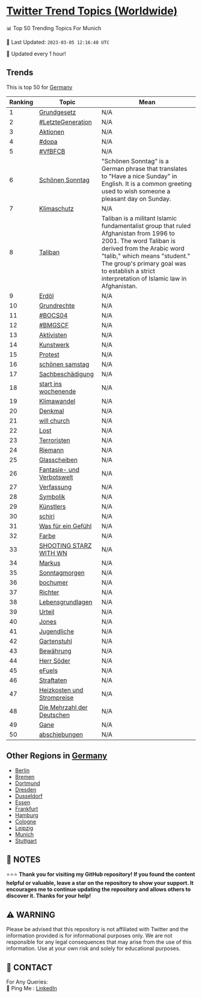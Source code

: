 [Twitter Trend Topics (Worldwide)](https://github.com/ErcinDedeoglu/Twitter-Trend-Topics)
==========


📊 Top 50 Trending Topics For Munich

📆 Last Updated: `2023-03-05 12:16:48 UTC`

🔧 Updated every 1 hour!


## Trends

This is top 50 for [Germany](</Germany>)

| Ranking | Topic | Mean |
| ------- | ------------ | ------------ |
| 1 | [Grundgesetz](http://twitter.com/search?q=Grundgesetz) | N/A |
| 2 | [#LetzteGeneration](http://twitter.com/search?q=%23LetzteGeneration) | N/A |
| 3 | [Aktionen](http://twitter.com/search?q=Aktionen) | N/A |
| 4 | [#dopa](http://twitter.com/search?q=%23dopa) | N/A |
| 5 | [#VfBFCB](http://twitter.com/search?q=%23VfBFCB) | N/A |
| 6 | [Schönen Sonntag](http://twitter.com/search?q=Sch%c3%b6nen+Sonntag) | "Schönen Sonntag" is a German phrase that translates to "Have a nice Sunday" in English. It is a common greeting used to wish someone a pleasant day on Sunday. |
| 7 | [Klimaschutz](http://twitter.com/search?q=Klimaschutz) | N/A |
| 8 | [Taliban](http://twitter.com/search?q=Taliban) | Taliban is a militant Islamic fundamentalist group that ruled Afghanistan from 1996 to 2001. The word Taliban is derived from the Arabic word "talib," which means "student." The group's primary goal was to establish a strict interpretation of Islamic law in Afghanistan. |
| 9 | [Erdöl](http://twitter.com/search?q=Erd%c3%b6l) | N/A |
| 10 | [Grundrechte](http://twitter.com/search?q=Grundrechte) | N/A |
| 11 | [#BOCS04](http://twitter.com/search?q=%23BOCS04) | N/A |
| 12 | [#BMGSCF](http://twitter.com/search?q=%23BMGSCF) | N/A |
| 13 | [Aktivisten](http://twitter.com/search?q=Aktivisten) | N/A |
| 14 | [Kunstwerk](http://twitter.com/search?q=Kunstwerk) | N/A |
| 15 | [Protest](http://twitter.com/search?q=Protest) | N/A |
| 16 | [schönen samstag](http://twitter.com/search?q=sch%c3%b6nen+samstag) | N/A |
| 17 | [Sachbeschädigung](http://twitter.com/search?q=Sachbesch%c3%a4digung) | N/A |
| 18 | [start ins wochenende](http://twitter.com/search?q=start+ins+wochenende) | N/A |
| 19 | [Klimawandel](http://twitter.com/search?q=Klimawandel) | N/A |
| 20 | [Denkmal](http://twitter.com/search?q=Denkmal) | N/A |
| 21 | [will church](http://twitter.com/search?q=will+church) | N/A |
| 22 | [Lost](http://twitter.com/search?q=Lost) | N/A |
| 23 | [Terroristen](http://twitter.com/search?q=Terroristen) | N/A |
| 24 | [Riemann](http://twitter.com/search?q=Riemann) | N/A |
| 25 | [Glasscheiben](http://twitter.com/search?q=Glasscheiben) | N/A |
| 26 | [Fantasie- und Verbotswelt](http://twitter.com/search?q=Fantasie-+und+Verbotswelt) | N/A |
| 27 | [Verfassung](http://twitter.com/search?q=Verfassung) | N/A |
| 28 | [Symbolik](http://twitter.com/search?q=Symbolik) | N/A |
| 29 | [Künstlers](http://twitter.com/search?q=K%c3%bcnstlers) | N/A |
| 30 | [schiri](http://twitter.com/search?q=schiri) | N/A |
| 31 | [Was für ein Gefühl](http://twitter.com/search?q=Was+f%c3%bcr+ein+Gef%c3%bchl) | N/A |
| 32 | [Farbe](http://twitter.com/search?q=Farbe) | N/A |
| 33 | [SHOOTING STARZ WITH WN](http://twitter.com/search?q=SHOOTING+STARZ+WITH+WN) | N/A |
| 34 | [Markus](http://twitter.com/search?q=Markus) | N/A |
| 35 | [Sonntagmorgen](http://twitter.com/search?q=Sonntagmorgen) | N/A |
| 36 | [bochumer](http://twitter.com/search?q=bochumer) | N/A |
| 37 | [Richter](http://twitter.com/search?q=Richter) | N/A |
| 38 | [Lebensgrundlagen](http://twitter.com/search?q=Lebensgrundlagen) | N/A |
| 39 | [Urteil](http://twitter.com/search?q=Urteil) | N/A |
| 40 | [Jones](http://twitter.com/search?q=Jones) | N/A |
| 41 | [Jugendliche](http://twitter.com/search?q=Jugendliche) | N/A |
| 42 | [Gartenstuhl](http://twitter.com/search?q=Gartenstuhl) | N/A |
| 43 | [Bewährung](http://twitter.com/search?q=Bew%c3%a4hrung) | N/A |
| 44 | [Herr Söder](http://twitter.com/search?q=Herr+S%c3%b6der) | N/A |
| 45 | [eFuels](http://twitter.com/search?q=eFuels) | N/A |
| 46 | [Straftaten](http://twitter.com/search?q=Straftaten) | N/A |
| 47 | [Heizkosten und Strompreise](http://twitter.com/search?q=Heizkosten+und+Strompreise) | N/A |
| 48 | [Die Mehrzahl der Deutschen](http://twitter.com/search?q=Die+Mehrzahl+der+Deutschen) | N/A |
| 49 | [Gane](http://twitter.com/search?q=Gane) | N/A |
| 50 | [abschiebungen](http://twitter.com/search?q=abschiebungen) | N/A |



## Other Regions in [Germany](</Germany>)

* [Berlin](</Germany/Berlin.md>)
* [Bremen](</Germany/Bremen.md>)
* [Dortmund](</Germany/Dortmund.md>)
* [Dresden](</Germany/Dresden.md>)
* [Dusseldorf](</Germany/Dusseldorf.md>)
* [Essen](</Germany/Essen.md>)
* [Frankfurt](</Germany/Frankfurt.md>)
* [Hamburg](</Germany/Hamburg.md>)
* [Cologne](</Germany/Cologne.md>)
* [Leipzig](</Germany/Leipzig.md>)
* [Munich](</Germany/Munich.md>)
* [Stuttgart](</Germany/Stuttgart.md>)



## 📝 NOTES

⭐⭐⭐ **Thank you for visiting my GitHub repository! If you found the content helpful or valuable, leave a star on the repository to show your support. It encourages me to continue updating the repository and allows others to discover it. Thanks for your help!**


## ⚠️ WARNING

Please be advised that this repository is not affiliated with Twitter and the information provided is for informational purposes only. We are not responsible for any legal consequences that may arise from the use of this information. Use at your own risk and solely for educational purposes.


## 📨 CONTACT

 For Any Queries:  
            🏓 Ping Me : [LinkedIn](https://www.linkedin.com/in/ercindedeoglu/)

